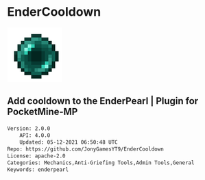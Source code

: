 # EnderCooldown
<img src="https://raw.githubusercontent.com/JonyGamesYT9/EnderCooldown/95ba329ac1a21856b53cf293a31a59a286549d87/logo.png" width="128" height="128" />

## Add cooldown to the EnderPearl | Plugin for PocketMine-MP
```properties
Version: 2.0.0
    API: 4.0.0
    Updated: 05-12-2021 06:50:48 UTC
Repo: https://github.com/JonyGamesYT9/EnderCooldown
License: apache-2.0
Categories: Mechanics,Anti-Griefing Tools,Admin Tools,General
Keywords: enderpearl
```